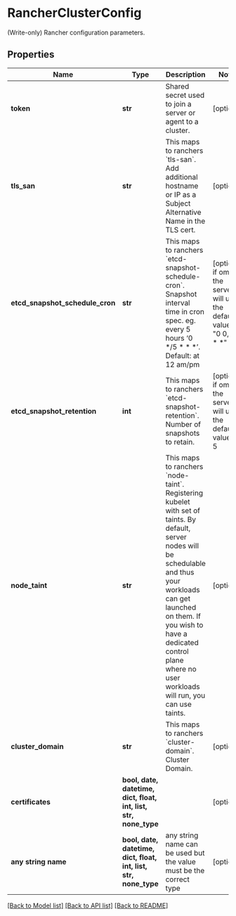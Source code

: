 # RancherClusterConfig

(Write-only) Rancher configuration parameters.

## Properties
Name | Type | Description | Notes
------------ | ------------- | ------------- | -------------
**token** | **str** | Shared secret used to join a server or agent to a cluster. | [optional] 
**tls_san** | **str** | This maps to ranchers &#x60;tls-san&#x60;. Add additional hostname or IP as a Subject Alternative Name in the TLS cert. | [optional] 
**etcd_snapshot_schedule_cron** | **str** | This maps to ranchers &#x60;etcd-snapshot-schedule-cron&#x60;. Snapshot interval time in cron spec. eg. every 5 hours ‘0 */5 * * *’. Default: at 12 am/pm | [optional]  if omitted the server will use the default value of "0 0,12 * * *"
**etcd_snapshot_retention** | **int** | This maps to ranchers &#x60;etcd-snapshot-retention&#x60;. Number of snapshots to retain. | [optional]  if omitted the server will use the default value of 5
**node_taint** | **str** | This maps to ranchers &#x60;node-taint&#x60;. Registering kubelet with set of taints. By default, server nodes will be schedulable and thus your workloads can get launched on them. If you wish to have a dedicated control plane where no user workloads will run, you can use taints. | [optional] 
**cluster_domain** | **str** | This maps to ranchers &#x60;cluster-domain&#x60;. Cluster Domain. | [optional] 
**certificates** | **bool, date, datetime, dict, float, int, list, str, none_type** |  | [optional] 
**any string name** | **bool, date, datetime, dict, float, int, list, str, none_type** | any string name can be used but the value must be the correct type | [optional]

[[Back to Model list]](../README.md#documentation-for-models) [[Back to API list]](../README.md#documentation-for-api-endpoints) [[Back to README]](../README.md)


